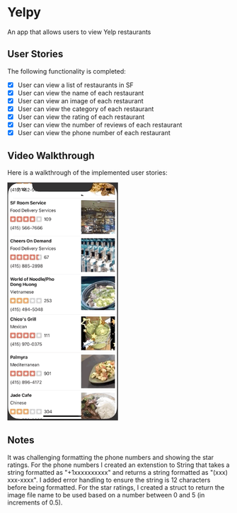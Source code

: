 # Yelpy
An app that allows users to view Yelp restaurants

## User Stories

The following functionality is completed:

- [x] User can view a list of restaurants in SF
- [x] User can view the name of each restaurant
- [x] User can view an image of each restaurant
- [x] User can view the category of each restaurant
- [x] User can view the rating of each restaurant
- [x] User can view the number of reviews of each restaurant
- [x] User can view the phone number of each restaurant

## Video Walkthrough

Here is a walkthrough of the implemented user stories:

<img src='yelpy1.gif' title='Video Walkthrough' width='250' alt='Video Walkthrough' />

## Notes
It was challenging formatting the phone numbers and showing the star ratings. 
For the phone numbers I created an extenstion to String that takes a string formatted as "+1xxxxxxxxxx" and returns a string formatted as "(xxx) xxx-xxxx". I added error handling to ensure the string is 12 characters before being formatted.
For the star ratings, I created a struct to return the image file name to be used based on a number between 0 and 5 (in increments of 0.5).
